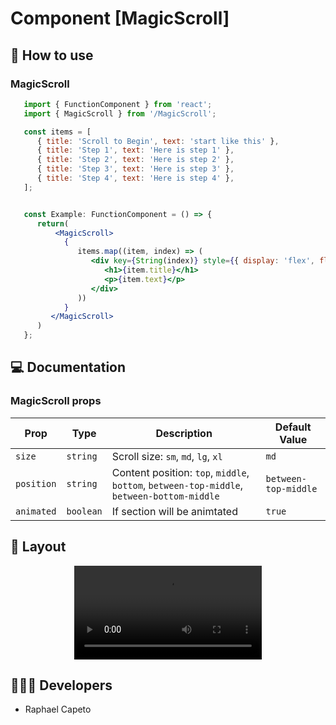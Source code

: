 # Component [MagicScroll]


## 🚀 How to use

### MagicScroll
```jsx
   import { FunctionComponent } from 'react';
   import { MagicScroll } from '/MagicScroll';

   const items = [
      { title: 'Scroll to Begin', text: 'start like this' }, 
      { title: 'Step 1', text: 'Here is step 1' },
      { title: 'Step 2', text: 'Here is step 2' },
      { title: 'Step 3', text: 'Here is step 3' },
      { title: 'Step 4', text: 'Here is step 4' },
   ];


   const Example: FunctionComponent = () => {
      return(
          <MagicScroll>
            {
               items.map((item, index) => (
                  <div key={String(index)} style={{ display: 'flex', flexDirection: 'column', gap: 2 }}>
                     <h1>{item.title}</h1>
                     <p>{item.text}</p>
                  </div>
               ))
            }
         </MagicScroll>
      )
   };
```

## 💻 Documentation

### MagicScroll props

| Prop | Type | Description                                                                                                                                         | Default Value |
| --------- | -------- | ------------------------------------------------------------------------------------------------------------------------------------------------------- | ----------------- |
| `size`  | `string` | Scroll size: `sm`, `md`, `lg`, `xl` | `md` |
| `position`  | `string` | Content position:  `top`, `middle`, `bottom`, `between-top-middle`, `between-bottom-middle` | `between-top-middle` |
| `animated`  | `boolean` | If section will be animtated | `true` |

## 🔖 Layout

<p align="center">
   <video src="https://user-images.githubusercontent.com/61842405/166746961-bd6ee5ec-1a51-45d2-8998-c5fff022b2bb.mov" alt="Demo video"/>
</p>


## 👨🏻‍💻 Developers
- Raphael Capeto


